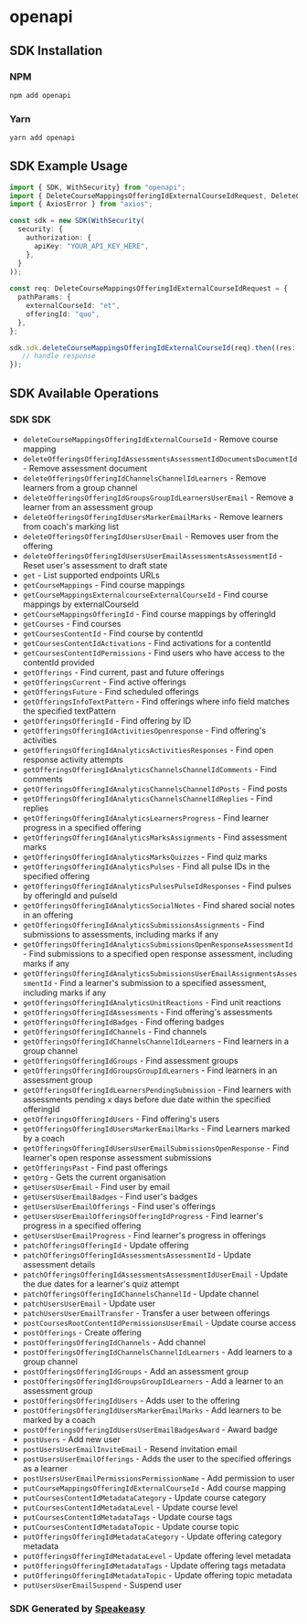 # openapi

<!-- Start SDK Installation -->
## SDK Installation

### NPM

```bash
npm add openapi
```

### Yarn

```bash
yarn add openapi
```
<!-- End SDK Installation -->

<!-- Start SDK Example Usage -->
## SDK Example Usage

```typescript
import { SDK, WithSecurity} from "openapi";
import { DeleteCourseMappingsOfferingIdExternalCourseIdRequest, DeleteCourseMappingsOfferingIdExternalCourseIdResponse } from "openapi/src/sdk/models/operations";
import { AxiosError } from "axios";

const sdk = new SDK(WithSecurity(
  security: {
    authorization: {
      apiKey: "YOUR_API_KEY_HERE",
    },
  }
));
    
const req: DeleteCourseMappingsOfferingIdExternalCourseIdRequest = {
  pathParams: {
    externalCourseId: "et",
    offeringId: "quo",
  },
};

sdk.sdk.deleteCourseMappingsOfferingIdExternalCourseId(req).then((res: DeleteCourseMappingsOfferingIdExternalCourseIdResponse | AxiosError) => {
   // handle response
});
```
<!-- End SDK Example Usage -->

<!-- Start SDK Available Operations -->
## SDK Available Operations

### SDK SDK

* `deleteCourseMappingsOfferingIdExternalCourseId` - Remove course mapping
* `deleteOfferingsOfferingIdAssessmentsAssessmentIdDocumentsDocumentId` - Remove assessment document
* `deleteOfferingsOfferingIdChannelsChannelIdLearners` - Remove learners from a group channel
* `deleteOfferingsOfferingIdGroupsGroupIdLearnersUserEmail` - Remove a learner from an assessment group
* `deleteOfferingsOfferingIdUsersMarkerEmailMarks` - Remove learners from coach's marking list
* `deleteOfferingsOfferingIdUsersUserEmail` - Removes user from the offering
* `deleteOfferingsOfferingIdUsersUserEmailAssessmentsAssessmentId` - Reset user's assessment to draft state
* `get` - List supported endpoints URLs
* `getCourseMappings` - Find course mappings
* `getCourseMappingsExternalcourseExternalCourseId` - Find course mappings by externalCourseId
* `getCourseMappingsOfferingId` - Find course mappings by offeringId
* `getCourses` - Find courses
* `getCoursesContentId` - Find course by contentId
* `getCoursesContentIdActivations` - Find activations for a contentId
* `getCoursesContentIdPermissions` - Find users who have access to the contentId provided
* `getOfferings` - Find current, past and future offerings
* `getOfferingsCurrent` - Find active offerings
* `getOfferingsFuture` - Find scheduled offerings
* `getOfferingsInfoTextPattern` - Find offerings where info field matches the specified textPattern
* `getOfferingsOfferingId` - Find offering by ID
* `getOfferingsOfferingIdActivitiesOpenresponse` - Find offering's activities
* `getOfferingsOfferingIdAnalyticsActivitiesResponses` - Find open response activity attempts
* `getOfferingsOfferingIdAnalyticsChannelsChannelIdComments` - Find comments
* `getOfferingsOfferingIdAnalyticsChannelsChannelIdPosts` - Find posts
* `getOfferingsOfferingIdAnalyticsChannelsChannelIdReplies` - Find replies
* `getOfferingsOfferingIdAnalyticsLearnersProgress` - Find learner progress in a specified offering
* `getOfferingsOfferingIdAnalyticsMarksAssignments` - Find assessment marks
* `getOfferingsOfferingIdAnalyticsMarksQuizzes` - Find quiz marks
* `getOfferingsOfferingIdAnalyticsPulses` - Find all pulse IDs in the specified offering
* `getOfferingsOfferingIdAnalyticsPulsesPulseIdResponses` - Find pulses by offeringId and pulseId
* `getOfferingsOfferingIdAnalyticsSocialNotes` - Find shared social notes in an offering
* `getOfferingsOfferingIdAnalyticsSubmissionsAssignments` - Find submissions to assessments, including marks if any
* `getOfferingsOfferingIdAnalyticsSubmissionsOpenResponseAssessmentId` - Find submissions to a specified open response assessment, including marks if any
* `getOfferingsOfferingIdAnalyticsSubmissionsUserEmailAssignmentsAssessmentId` - Find a learner's submission to a specified assessment, including marks if any
* `getOfferingsOfferingIdAnalyticsUnitReactions` - Find unit reactions
* `getOfferingsOfferingIdAssessments` - Find offering's assessments
* `getOfferingsOfferingIdBadges` - Find offering badges
* `getOfferingsOfferingIdChannels` - Find channels
* `getOfferingsOfferingIdChannelsChannelIdLearners` - Find learners in a group channel
* `getOfferingsOfferingIdGroups` - Find assessment groups
* `getOfferingsOfferingIdGroupsGroupIdLearners` - Find learners in an assessment group
* `getOfferingsOfferingIdLearnersPendingSubmission` - Find learners with assessments pending x days before due date within the specified offeringId
* `getOfferingsOfferingIdUsers` - Find offering's users
* `getOfferingsOfferingIdUsersMarkerEmailMarks` - Find Learners marked by a coach
* `getOfferingsOfferingIdUsersUserEmailSubmissionsOpenResponse` - Find learner's open response assessment submissions
* `getOfferingsPast` - Find past offerings
* `getOrg` - Gets the current organisation
* `getUsersUserEmail` - Find user by email
* `getUsersUserEmailBadges` - Find user's badges
* `getUsersUserEmailOfferings` - Find user's offerings
* `getUsersUserEmailOfferingsOfferingIdProgress` - Find learner's progress in a specified offering
* `getUsersUserEmailProgress` - Find learner's progress in offerings
* `patchOfferingsOfferingId` - Update offering
* `patchOfferingsOfferingIdAssessmentsAssessmentId` - Update assessment details
* `patchOfferingsOfferingIdAssessmentsAssessmentIdUserEmail` - Update the due dates for a learner's quiz attempt
* `patchOfferingsOfferingIdChannelsChannelId` - Update channel
* `patchUsersUserEmail` - Update user
* `patchUsersUserEmailTransfer` - Transfer a user between offerings
* `postCoursesRootContentIdPermissionsUserEmail` - Update course access
* `postOfferings` - Create offering
* `postOfferingsOfferingIdChannels` - Add channel
* `postOfferingsOfferingIdChannelsChannelIdLearners` - Add learners to a group channel
* `postOfferingsOfferingIdGroups` - Add an assessment group
* `postOfferingsOfferingIdGroupsGroupIdLearners` - Add a learner to an assessment group
* `postOfferingsOfferingIdUsers` - Adds user to the offering
* `postOfferingsOfferingIdUsersMarkerEmailMarks` - Add learners to be marked by a coach
* `postOfferingsOfferingIdUsersUserEmailBadgesAward` - Award badge
* `postUsers` - Add new user
* `postUsersUserEmailInviteEmail` - Resend invitation email
* `postUsersUserEmailOfferings` - Adds the user to the specified offerings as a learner
* `postUsersUserEmailPermissionsPermissionName` - Add permission to user
* `putCourseMappingsOfferingIdExternalCourseId` - Add course mapping
* `putCoursesContentIdMetadataCategory` - Update course category
* `putCoursesContentIdMetadataLevel` - Update course level
* `putCoursesContentIdMetadataTags` - Update course tags
* `putCoursesContentIdMetadataTopic` - Update course topic
* `putOfferingsOfferingIdMetadataCategory` - Update offering category metadata
* `putOfferingsOfferingIdMetadataLevel` - Update offering level metadata
* `putOfferingsOfferingIdMetadataTags` - Update offering tags metadata
* `putOfferingsOfferingIdMetadataTopic` - Update offering topic metadata
* `putUsersUserEmailSuspend` - Suspend user

<!-- End SDK Available Operations -->

### SDK Generated by [Speakeasy](https://docs.speakeasyapi.dev/docs/using-speakeasy/client-sdks)
